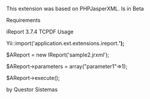 This extension was based on PHPJasperXML. Is in Beta

Requirements

iReport 3.7.4
TCPDF
Usage

Yii::import('application.ext.extensions.ireport.**');**

$AReport = new IReport('sample2.jrxml');

$AReport->parameters = array("parameter1"=>1);

$AReport->execute();

by Questor Sistemas